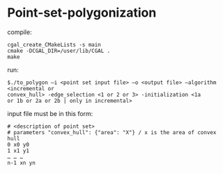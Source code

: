 # Point-set-polygonization
compile:

    cgal_create_CMakeLists -s main
    cmake -DCGAL_DIR=/user/lib/CGAL .
    make

run:

    $./to_polygon –i <point set input file> –ο <output file> –algorithm <incremental or
    convex_hull> -edge_selection <1 or 2 or 3> -initialization <1a
    or 1b or 2a or 2b | only in incremental>  


input file must be in this form:

    # <description of point set>
    # parameters "convex_hull": {"area": "Χ"} / x is the area of convex hull 
    0 x0 y0
    1 x1 y1
    … … …
    n-1 xn yn


